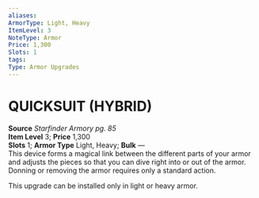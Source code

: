 ```yaml
---
aliases: 
ArmorType: Light, Heavy
ItemLevel: 3
NoteType: Armor
Price: 1,300
Slots: 1
tags: 
Type: Armor Upgrades
---
```

# QUICKSUIT (HYBRID)
**Source** _Starfinder Armory pg. 85_  
**Item Level** 3; **Price** 1,300  
**Slots** 1; **Armor Type** Light, Heavy; **Bulk** —  
This device forms a magical link between the different parts of your armor and adjusts the pieces so that you can dive right into or out of the armor. Donning or removing the armor requires only a standard action.  
  
This upgrade can be installed only in light or heavy armor.